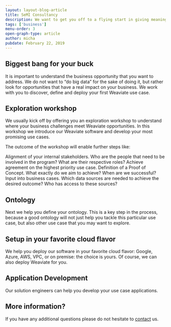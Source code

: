 ```yaml
---
layout: layout-blog-article
title: SeMI Consultancy
description: We want to get you off to a flying start in giving meaning to your big data. With our consulting services we show you how to achieve the maximum business impact with the help from our products.
tags: ['business']
menu-order: 3
open-graph-type: article
author: micha
pubdate: February 22, 2019
---
```


## Biggest bang for your buck
It is important to understand the business opportunity that you want to address. We do not want to “do big data” for the sake of doing it, but rather look for opportunities that have a real impact on your business. We work with you to discover, define and deploy your first Weaviate use case.

## Exploration workshop
We usually kick off by offering you an exploration workshop to understand where your business challenges meet Weaviate opportunities. In this workshop we introduce our Weaviate software and develop your most promising use cases.

The outcome of the workshop will enable further steps like:

Alignment of your internal stakeholders. Who are the people that need to be involved in the program? What are their respective roles? Achieve agreement on the highest priority use case.
Definition of a Proof of Concept. What exactly do we aim to achieve? When are we successful?
Input into business cases. Which data sources are needed to achieve the desired outcome? Who has access to these sources?

## Ontology
Next we help you define your ontology. This is a key step in the process, because a good ontology will not just help you tackle this particular use case, but also other use case that you may want to explore.

## Setup in your favorite cloud flavor
We help you deploy our software in your favorite cloud flavor: Google, Azure, AWS, VPC, or on premise: the choice is yours. Of course, we can also deploy Weaviate for you.

## Application Development
Our solution engineers can help you develop your use case applications.

## More information?
If you have any additional questions please do not hesitate to [contact](/contact/) us.
